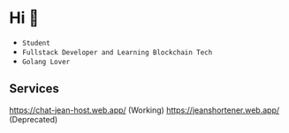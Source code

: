 # Hi 🤖

- `Student`
- `Fullstack Developer and Learning Blockchain Tech`
- `Golang Lover`

## Services

https://chat-jean-host.web.app/ (Working)
https://jeanshortener.web.app/ (Deprecated)
